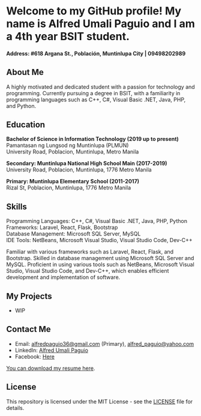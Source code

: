 # Welcome to my GitHub profile! My name is Alfred Umali Paguio and I am a 4th year BSIT student.
#### Address: #618 Argana St., Población, Muntinlupa City | 09498202989

## About Me

A highly motivated and dedicated student with a passion for technology and programming. Currently pursuing a degree in BSIT, with a familiarity in programming languages such as C++, C#, Visual Basic .NET, Java, PHP, and Python. 

## Education
**Bachelor of Science in Information Technology (2019 up to present)**<br>
Pamantasan ng Lungsod ng Muntinlupa (PLMUN)<br>
University Road, Poblacion, Muntinlupa, Metro Manila

**Secondary: Muntinlupa National High School Main (2017-2019)**<br>
University Road, Poblacion, Muntinlupa, 1776 Metro Manila

**Primary: Muntinlupa Elementary School (2011-2017)**<br>
Rizal St, Poblacion, Muntinlupa, 1776 Metro Manila

## Skills

Programming Languages: C++, C#, Visual Basic .NET, Java, PHP, Python<br>
Frameworks: Laravel, React, Flask, Bootstrap<br>
Database Management: Microsoft SQL Server, MySQL<br>
IDE Tools: NetBeans, Microsoft Visual Studio, Visual Studio Code, Dev-C++

Familiar with various frameworks such as Laravel, React, Flask, and Bootstrap. Skilled in database management using Microsoft SQL Server and MySQL. Proficient in using various tools such as NetBeans, Microsoft Visual Studio, Visual Studio Code, and Dev-C++, which enables efficient development and implementation of software.

## My Projects

- WIP

<!--
- [Project 1 Name](https://github.com/username/project-1) - A brief description of the project
- [Project 2 Name](https://github.com/username/project-2) - A brief description of the project
-->

## Contact Me

- Email: alfredpaguio36@gmail.com (Primary), alfred_paguio@yahoo.com
- LinkedIn: [Alfred Umali Paguio](https://www.linkedin.com/in/alfred-paguio-322364260)
- Facebook: [Here](https://www.facebook.com/TTs.xD.Ap)

[You can download my resume here](https://github.com/AlfredPaguio/AlfredPaguio.github.io/raw/main/res/AlfredPaguio_Resume.docx).

## License

This repository is licensed under the MIT License - see the [LICENSE](LICENSE) file for details.

